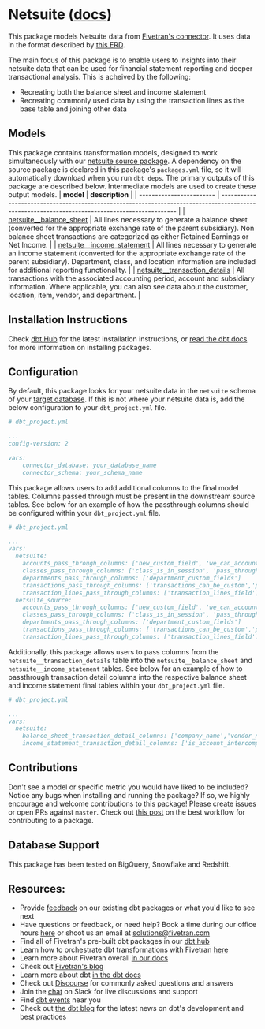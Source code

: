 # Netsuite ([docs](https://dbt-netsuite.netlify.app/))

This package models Netsuite data from [Fivetran's connector](https://fivetran.com/docs/applications/netsuite). It uses data in the format described by [this ERD](https://fivetran.com/docs/applications/netsuite-suiteanalytics#schemainformation).

The main focus of this package is to enable users to insights into their netsuite data that can be used for financial statement reporting and deeper transactional analysis. This is acheived by the following:
- Recreating both the balance sheet and income statement
- Recreating commonly used data by using the transaction lines as the base table and joining other data

## Models
This package contains transformation models, designed to work simultaneously with our [netsuite source package](https://github.com/fivetran/dbt_netsuite_source). A dependency on the source package is declared in this package's `packages.yml` file, so it will automatically download when you run `dbt deps`. The primary outputs of this package are described below. Intermediate models are used to create these output models.
| **model**                | **description**                                                                                                                                |
| ------------------------ | ---------------------------------------------------------------------------------------------------------------------------------------------- |
| [netsuite__balance_sheet](https://github.com/fivetran/dbt_netsuite/blob/master/models/netsuite__balance_sheet.sql)             | All lines necessary to generate a balance sheet (converted for the appropriate exchange rate of the parent subsidiary). Non balance sheet transactions are categorized as either Retained Earnings or Net Income. |
| [netsuite__income_statement](https://github.com/fivetran/dbt_netsuite/blob/master/models/netsuite__income_statement.sql)       | All lines necessary to generate an income statement (converted for the appropriate exchange rate of the parent subsidiary). Department, class, and location information are included for additional reporting functionality. |
| [netsuite__transaction_details](https://github.com/fivetran/dbt_netsuite/blob/master/models/netsuite__transaction_details.sql) | All transactions with the associated accounting period, account and subsidiary information. Where applicable, you can also see data about the customer, location, item, vendor, and department. |

## Installation Instructions
Check [dbt Hub](https://hub.getdbt.com/) for the latest installation instructions, or [read the dbt docs](https://docs.getdbt.com/docs/package-management) for more information on installing packages.

## Configuration
By default, this package looks for your netsuite data in the `netsuite` schema of your [target database](https://docs.getdbt.com/docs/running-a-dbt-project/using-the-command-line-interface/configure-your-profile). 
If this is not where your netsuite data is, add the below configuration to your `dbt_project.yml` file.

```yml
# dbt_project.yml

...
config-version: 2

vars:
    connector_database: your_database_name
    connector_schema: your_schema_name
```
This package allows users to add additional columns to the final model tables. 
Columns passed through must be present in the downstream source tables. See 
below for an example of how the passthrough columns should be configured within your `dbt_project.yml` file.

```yml
# dbt_project.yml

...
vars:
  netsuite:
    accounts_pass_through_columns: ['new_custom_field', 'we_can_account_for_that']
    classes_pass_through_columns: ['class_is_in_session', 'pass_through_additional_fields_here']
    departments_pass_through_columns: ['department_custom_fields']
    transactions_pass_through_columns: ['transactions_can_be_custom','pass_this_transaction_field_on']
    transaction_lines_pass_through_columns: ['transaction_lines_field']
  netsuite_source:
    accounts_pass_through_columns: ['new_custom_field', 'we_can_account_for_that']
    classes_pass_through_columns: ['class_is_in_session', 'pass_through_additional_fields_here']
    departments_pass_through_columns: ['department_custom_fields']
    transactions_pass_through_columns: ['transactions_can_be_custom','pass_this_transaction_field_on']
    transaction_lines_pass_through_columns: ['transaction_lines_field']
```

Additionally, this package allows users to pass columns from the `netsuite__transaction_details` table into
the `netsuite__balance_sheet` and `netsuite__income_statement` tables. See below for an example
of how to passthrough transaction detail columns into the respective balance sheet and income statement final tables
within your `dbt_project.yml` file.

```yml
# dbt_project.yml

...
vars:
  netsuite:
    balance_sheet_transaction_detail_columns: ['company_name','vendor_name']
    income_statement_transaction_detail_columns: ['is_account_intercompany','location_name']

```

## Contributions
Don't see a model or specific metric you would have liked to be included? Notice any bugs when installing 
and running the package? If so, we highly encourage and welcome contributions to this package! 
Please create issues or open PRs against `master`. Check out [this post](https://discourse.getdbt.com/t/contributing-to-a-dbt-package/657) on the best workflow for contributing to a package.

## Database Support
This package has been tested on BigQuery, Snowflake and Redshift.

## Resources:
- Provide [feedback](https://www.surveymonkey.com/r/DQ7K7WW) on our existing dbt packages or what you'd like to see next
- Have questions or feedback, or need help? Book a time during our office hours [here](https://calendly.com/fivetran-solutions-team/fivetran-solutions-team-office-hours) or shoot us an email at solutions@fivetran.com
- Find all of Fivetran's pre-built dbt packages in our [dbt hub](https://hub.getdbt.com/fivetran/)
- Learn how to orchestrate dbt transformations with Fivetran [here](https://fivetran.com/docs/transformations/dbt)
- Learn more about Fivetran overall [in our docs](https://fivetran.com/docs)
- Check out [Fivetran's blog](https://fivetran.com/blog)
- Learn more about dbt [in the dbt docs](https://docs.getdbt.com/docs/introduction)
- Check out [Discourse](https://discourse.getdbt.com/) for commonly asked questions and answers
- Join the [chat](http://slack.getdbt.com/) on Slack for live discussions and support
- Find [dbt events](https://events.getdbt.com) near you
- Check out [the dbt blog](https://blog.getdbt.com/) for the latest news on dbt's development and best practices
